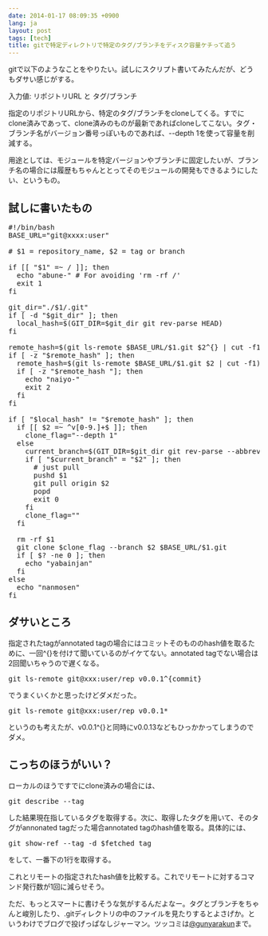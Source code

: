 ```yaml
---
date: 2014-01-17 08:09:35 +0900
lang: ja
layout: post
tags: [tech]
title: gitで特定ディレクトリで特定のタグ/ブランチをディスク容量ケチって追う
---
```

gitで以下のようなことをやりたい。試しにスクリプト書いてみたんだが、どうもダサい感じがする。

入力値: リポジトリURL と タグ/ブランチ

指定のリポジトリURLから、特定のタグ/ブランチをcloneしてくる。すでにclone済みであって、clone済みのものが最新であればcloneしてこない。タグ・ブランチ名がバージョン番号っぽいものであれば、--depth 1を使って容量を削減する。

用途としては、モジュールを特定バージョンやブランチに固定したいが、ブランチ名の場合には履歴もちゃんととってそのモジュールの開発もできるようにしたい、というもの。

## 試しに書いたもの

<pre class="prettyprint linenums">
#!/bin/bash
BASE_URL="git@xxxx:user"

# $1 = repository_name, $2 = tag or branch

if [[ "$1" =~ / ]]; then
  echo "abune-" # For avoiding 'rm -rf /'
  exit 1
fi

git_dir="./$1/.git"
if [ -d "$git_dir" ]; then
  local_hash=$(GIT_DIR=$git_dir git rev-parse HEAD)
fi

remote_hash=$(git ls-remote $BASE_URL/$1.git $2^{} | cut -f1)
if [ -z "$remote_hash" ]; then
  remote_hash=$(git ls-remote $BASE_URL/$1.git $2 | cut -f1)
  if [ -z "$remote_hash "]; then
    echo "naiyo-"
    exit 2
  fi
fi

if [ "$local_hash" != "$remote_hash" ]; then
  if [[ $2 =~ ^v[0-9.]+$ ]]; then
    clone_flag="--depth 1"
  else
    current_branch=$(GIT_DIR=$git_dir git rev-parse --abbrev-ref HEAD)
    if [ "$current_branch" = "$2" ]; then
      # just pull
      pushd $1
      git pull origin $2
      popd
      exit 0
    fi
    clone_flag=""
  fi

  rm -rf $1
  git clone $clone_flag --branch $2 $BASE_URL/$1.git
  if [ $? -ne 0 ]; then
    echo "yabainjan"
  fi
else
  echo "nanmosen"
fi
</pre>

## ダサいところ

指定されたtagがannotated tagの場合にはコミットそのもののhash値を取るために、一回^{}を付けて聞いているのがイケてない。annotated tagでない場合は2回聞いちゃうので遅くなる。

<pre class="prettyprint">
git ls-remote git@xxx:user/rep v0.0.1^{commit}
</pre>

でうまくいくかと思ったけどダメだった。

<pre class="prettyprint">
git ls-remote git@xxx:user/rep v0.0.1*
</pre>

というのも考えたが、v0.0.1^{}と同時にv0.0.13などもひっかかってしまうのでダメ。

## こっちのほうがいい？

ローカルのほうですでにclone済みの場合には、

<pre class="prettyprint">
git describe --tag
</pre>

した結果現在指しているタグを取得する。次に、取得したタグを用いて、そのタグがannonated tagだった場合annotated tagのhash値を取る。具体的には、

<pre class="prettyprint">
git show-ref --tag -d $fetched_tag
</pre>

をして、一番下の1行を取得する。

これとリモートの指定されたhash値を比較する。これでリモートに対するコマンド発行数が1回に減らせそう。

ただ、もっとスマートに書けそうな気がするんだよなー。タグとブランチをちゃんと峻別したり、.gitディレクトリの中のファイルを見たりするとよさげか。というわけでブログで投げっぱなしジャーマン。ツッコミは[@gunyarakun](https://twitter.com/gunyarakun/)まで。

